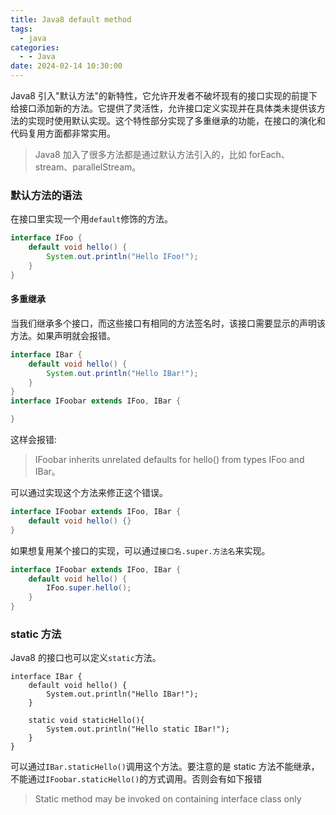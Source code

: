 ```yaml
---
title: Java8 default method
tags:
  - java
categories:
  - - Java
date: 2024-02-14 10:30:00
---
```


Java8 引入"默认方法"的新特性，它允许开发者不破坏现有的接口实现的前提下给接口添加新的方法。它提供了灵活性，允许接口定义实现并在具体类未提供该方法的实现时使用默认实现。这个特性部分实现了多重继承的功能，在接口的演化和代码复用方面都非常实用。

<!--more-->

> Java8 加入了很多方法都是通过默认方法引入的，比如 forEach、stream、parallelStream。

### 默认方法的语法

在接口里实现一个用`default`修饰的方法。

```Java
interface IFoo {
    default void hello() {
        System.out.println("Hello IFoo!");
    }
}
```

#### 多重继承

当我们继承多个接口，而这些接口有相同的方法签名时，该接口需要显示的声明该方法。如果声明就会报错。

```Java
interface IBar {
    default void hello() {
        System.out.println("Hello IBar!");
    }
}
interface IFoobar extends IFoo, IBar {

}
```

这样会报错:

> IFoobar inherits unrelated defaults for hello() from types IFoo and IBar。

可以通过实现这个方法来修正这个错误。

```Java
interface IFoobar extends IFoo, IBar {
    default void hello() {}
}
```

如果想复用某个接口的实现，可以通过`接口名.super.方法名`来实现。

```Java
interface IFoobar extends IFoo, IBar {
    default void hello() {
        IFoo.super.hello();
    }
}
```

### static 方法

Java8 的接口也可以定义`static`方法。

```
interface IBar {
    default void hello() {
        System.out.println("Hello IBar!");
    }

    static void staticHello(){
        System.out.println("Hello static IBar!");
    }
}
```

可以通过`IBar.staticHello()`调用这个方法。要注意的是 static 方法不能继承，不能通过`IFoobar.staticHello()`的方式调用。否则会有如下报错

> Static method may be invoked on containing interface class only
